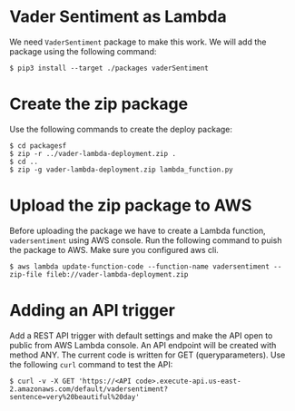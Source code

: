 # Vader Sentiment as Lambda
We need `VaderSentiment` package to make this work. We will add the package using the following command:

```
$ pip3 install --target ./packages vaderSentiment
```

# Create the zip package
Use the following commands to create the deploy package:

```
$ cd packagesf 
$ zip -r ../vader-lambda-deployment.zip .
$ cd ..
$ zip -g vader-lambda-deployment.zip lambda_function.py
```

# Upload the zip package to AWS
Before uploading the package we have to create a Lambda function, `vadersentiment` using AWS console. Run the following command to puish the package to AWS. Make sure you configured aws cli.

```
$ aws lambda update-function-code --function-name vadersentiment --zip-file fileb://vader-lambda-deployment.zip
```

# Adding an API trigger
Add a REST API trigger with default settings and make the API open to public from AWS Lambda console. An API endpoint will be created with method ANY. The current code is written for GET (queryparameters). Use the following `curl` command to test the API:

```
$ curl -v -X GET 'https://<API code>.execute-api.us-east-2.amazonaws.com/default/vadersentiment?sentence=very%20beautiful%20day'
```